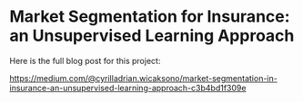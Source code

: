 # Market Segmentation for Insurance: an Unsupervised Learning Approach
Here is the full blog post for this project: 

https://medium.com/@cyrilladrian.wicaksono/market-segmentation-in-insurance-an-unsupervised-learning-approach-c3b4bd1f309e
